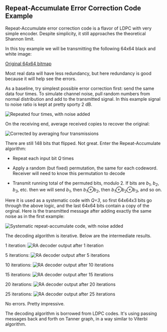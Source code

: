 ## Repeat-Accumulate Error Correction Code Example

Repeat-Accumulate error correction code is a flavor of LDPC with very simple encoder. Despite simplicity, it still approaches the theoretical Shannon limit.

In this toy example we will be transmitting the following 64x64 black and white image:

[Original 64x64 bitmap](original.pbm)

Most real data will have less redundancy, but here redundancy is good because it will help see the errors.

As a baseline, try simplest possible error correction first: send the same data four times. To simulate channel noise, pull random numbers from normal distribution and add to the transmitted signal. In this example signal to noise ratio is kept at pretty sporty 2 dB.

![Repeated four times, with noise added](received_repeat.pgm)

On the receiving end, average received copies to recover the original:

![Corrected by averaging four transmissions](corrected_repeat.pbm)

There are still 148 bits that flipped. Not great. Enter the Repeat-Accumulate algorithm:

* Repeat each input bit *Q* times

* Apply a random (but fixed) permutation, the same for each codeword. Receiver will need to know this permutation to decode

* Transmit running total of the permuted bits, modulo 2. If bits are *b<sub>1</sub>*, *b<sub>2</sub>*, *b<sub>3</sub>*, etc. then we will send *b<sub>1</sub>*, then *b<sub>1</sub>&oplus;b<sub>2</sub>*, then *b<sub>1</sub>&oplus;b<sub>2</sub>&oplus;b<sub>3</sub>*, and so on.

Here it is used as a systematic code with *Q=3*, so first 64x64x3 bits go through the above logic, and the last 64x64 bits contain a copy of the orginal. Here is the transmitted message after adding exactly the same noise as in the first example:

![Systematic repeat-accumulate code, with noise added](received_ra.pgm)

The decoding algorithm is iterative. Below are the intermediate results.

1 iteration:
![RA decoder output after 1 iteration](corrected_ra_01.pbm)

5 iterations:
![RA decoder output after 5 iterations](corrected_ra_05.pbm)

10 iterations:
![RA decoder output after 10 iterations](corrected_ra_10.pbm)

15 iterations:
![RA decoder output after 15 iterations](corrected_ra_15.pbm)

20 iterations:
![RA decoder output after 20 iterations](corrected_ra_20.pbm)

25 iterations:
![RA decoder output after 25 iterations](corrected_ra_25.pbm)

No errors. Pretty impressive.

The decoding algorithm is borrowed from LDPC codes. It's using passing messages back and forth on Tanner graph, in a way similar to Viterbi algorithm.
